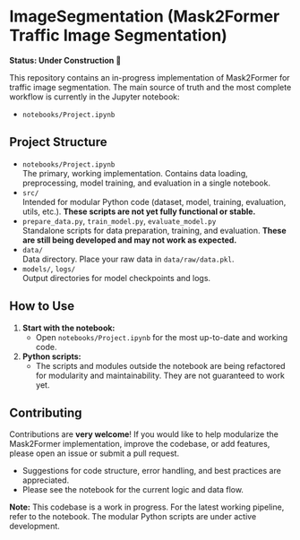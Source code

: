 # ImageSegmentation (Mask2Former Traffic Image Segmentation)

**Status: Under Construction 🚧**

This repository contains an in-progress implementation of Mask2Former for traffic image segmentation. The main source of truth and the most complete workflow is currently in the Jupyter notebook:

- `notebooks/Project.ipynb`

## Project Structure

- `notebooks/Project.ipynb`  
  The primary, working implementation. Contains data loading, preprocessing, model training, and evaluation in a single notebook.
- `src/`  
  Intended for modular Python code (dataset, model, training, evaluation, utils, etc.). **These scripts are not yet fully functional or stable.**
- `prepare_data.py`, `train_model.py`, `evaluate_model.py`  
  Standalone scripts for data preparation, training, and evaluation. **These are still being developed and may not work as expected.**
- `data/`  
  Data directory. Place your raw data in `data/raw/data.pkl`.
- `models/`, `logs/`  
  Output directories for model checkpoints and logs.

## How to Use

1. **Start with the notebook:**
   - Open `notebooks/Project.ipynb` for the most up-to-date and working code.
2. **Python scripts:**
   - The scripts and modules outside the notebook are being refactored for modularity and maintainability. They are not guaranteed to work yet.

## Contributing

Contributions are **very welcome**! If you would like to help modularize the Mask2Former implementation, improve the codebase, or add features, please open an issue or submit a pull request.

- Suggestions for code structure, error handling, and best practices are appreciated.
- Please see the notebook for the current logic and data flow.


**Note:** This codebase is a work in progress. For the latest working pipeline, refer to the notebook. The modular Python scripts are under active development.
